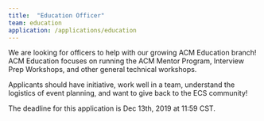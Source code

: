 ```yaml
---
title:  "Education Officer"
team: education
application: /applications/education
---
```

We are looking for officers to help with our growing ACM Education branch! ACM Education focuses on running the ACM Mentor Program, Interview Prep Workshops, and other general technical workshops.

Applicants should have initiative, work well in a team, understand the logistics of event planning, and want to give back to the ECS community!

The deadline for this application is Dec 13th, 2019 at 11:59 CST.